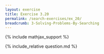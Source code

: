 ```yaml
---
layout: exercise
title: Exercise 3.20
permalink: /search-exercises/ex_20/
breadcrumb: 3-Solving-Problems-By-Searching
---
```


{% include mathjax_support %}

<div><i class="arrow-up loader" data-chapter="search-exercises" data-exercise="ex_20" data-rating="0"></i></div>
{% include_relative question.md %}
